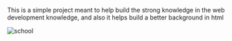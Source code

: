 This is a simple project meant to help build the strong knowledge in the web development knowledge, and also it helps build a better background in html

![school](https://github.com/user-attachments/assets/f6dcdbcb-1557-4e1e-93ff-f3203d1c5c41)
